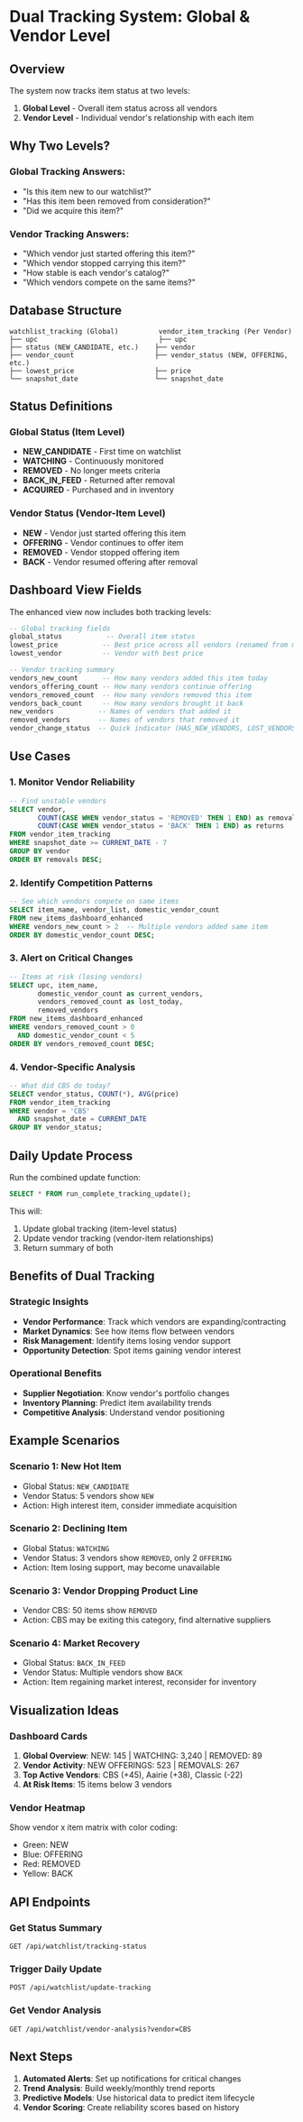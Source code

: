 # Dual Tracking System: Global & Vendor Level

## Overview
The system now tracks item status at two levels:
1. **Global Level** - Overall item status across all vendors
2. **Vendor Level** - Individual vendor's relationship with each item

## Why Two Levels?

### Global Tracking Answers:
- "Is this item new to our watchlist?"
- "Has this item been removed from consideration?"
- "Did we acquire this item?"

### Vendor Tracking Answers:
- "Which vendor just started offering this item?"
- "Which vendor stopped carrying this item?"
- "How stable is each vendor's catalog?"
- "Which vendors compete on the same items?"

## Database Structure

```
watchlist_tracking (Global)          vendor_item_tracking (Per Vendor)
├── upc                              ├── upc
├── status (NEW_CANDIDATE, etc.)    ├── vendor
├── vendor_count                    ├── vendor_status (NEW, OFFERING, etc.)
├── lowest_price                    ├── price
└── snapshot_date                   └── snapshot_date
```

## Status Definitions

### Global Status (Item Level)
- **NEW_CANDIDATE** - First time on watchlist
- **WATCHING** - Continuously monitored
- **REMOVED** - No longer meets criteria
- **BACK_IN_FEED** - Returned after removal
- **ACQUIRED** - Purchased and in inventory

### Vendor Status (Vendor-Item Level)
- **NEW** - Vendor just started offering this item
- **OFFERING** - Vendor continues to offer item
- **REMOVED** - Vendor stopped offering item
- **BACK** - Vendor resumed offering after removal

## Dashboard View Fields

The enhanced view now includes both tracking levels:

```sql
-- Global tracking fields
global_status           -- Overall item status
lowest_price           -- Best price across all vendors (renamed from min_price)
lowest_vendor          -- Vendor with best price

-- Vendor tracking summary
vendors_new_count      -- How many vendors added this item today
vendors_offering_count -- How many vendors continue offering
vendors_removed_count  -- How many vendors removed this item
vendors_back_count     -- How many vendors brought it back
new_vendors           -- Names of vendors that added it
removed_vendors       -- Names of vendors that removed it
vendor_change_status  -- Quick indicator (HAS_NEW_VENDORS, LOST_VENDORS, etc.)
```

## Use Cases

### 1. Monitor Vendor Reliability
```sql
-- Find unstable vendors
SELECT vendor, 
       COUNT(CASE WHEN vendor_status = 'REMOVED' THEN 1 END) as removals,
       COUNT(CASE WHEN vendor_status = 'BACK' THEN 1 END) as returns
FROM vendor_item_tracking
WHERE snapshot_date >= CURRENT_DATE - 7
GROUP BY vendor
ORDER BY removals DESC;
```

### 2. Identify Competition Patterns
```sql
-- See which vendors compete on same items
SELECT item_name, vendor_list, domestic_vendor_count
FROM new_items_dashboard_enhanced
WHERE vendors_new_count > 2  -- Multiple vendors added same item
ORDER BY domestic_vendor_count DESC;
```

### 3. Alert on Critical Changes
```sql
-- Items at risk (losing vendors)
SELECT upc, item_name, 
       domestic_vendor_count as current_vendors,
       vendors_removed_count as lost_today,
       removed_vendors
FROM new_items_dashboard_enhanced
WHERE vendors_removed_count > 0 
  AND domestic_vendor_count < 5
ORDER BY vendors_removed_count DESC;
```

### 4. Vendor-Specific Analysis
```sql
-- What did CBS do today?
SELECT vendor_status, COUNT(*), AVG(price)
FROM vendor_item_tracking
WHERE vendor = 'CBS' 
  AND snapshot_date = CURRENT_DATE
GROUP BY vendor_status;
```

## Daily Update Process

Run the combined update function:
```sql
SELECT * FROM run_complete_tracking_update();
```

This will:
1. Update global tracking (item-level status)
2. Update vendor tracking (vendor-item relationships)
3. Return summary of both

## Benefits of Dual Tracking

### Strategic Insights
- **Vendor Performance**: Track which vendors are expanding/contracting
- **Market Dynamics**: See how items flow between vendors
- **Risk Management**: Identify items losing vendor support
- **Opportunity Detection**: Spot items gaining vendor interest

### Operational Benefits
- **Supplier Negotiation**: Know vendor's portfolio changes
- **Inventory Planning**: Predict item availability trends
- **Competitive Analysis**: Understand vendor positioning

## Example Scenarios

### Scenario 1: New Hot Item
- Global Status: `NEW_CANDIDATE`
- Vendor Status: 5 vendors show `NEW`
- Action: High interest item, consider immediate acquisition

### Scenario 2: Declining Item
- Global Status: `WATCHING`
- Vendor Status: 3 vendors show `REMOVED`, only 2 `OFFERING`
- Action: Item losing support, may become unavailable

### Scenario 3: Vendor Dropping Product Line
- Vendor CBS: 50 items show `REMOVED`
- Action: CBS may be exiting this category, find alternative suppliers

### Scenario 4: Market Recovery
- Global Status: `BACK_IN_FEED`
- Vendor Status: Multiple vendors show `BACK`
- Action: Item regaining market interest, reconsider for inventory

## Visualization Ideas

### Dashboard Cards
1. **Global Overview**: NEW: 145 | WATCHING: 3,240 | REMOVED: 89
2. **Vendor Activity**: NEW OFFERINGS: 523 | REMOVALS: 267
3. **Top Active Vendors**: CBS (+45), Aairie (+38), Classic (-22)
4. **At Risk Items**: 15 items below 3 vendors

### Vendor Heatmap
Show vendor x item matrix with color coding:
- Green: NEW
- Blue: OFFERING
- Red: REMOVED
- Yellow: BACK

## API Endpoints

### Get Status Summary
```
GET /api/watchlist/tracking-status
```

### Trigger Daily Update
```
POST /api/watchlist/update-tracking
```

### Get Vendor Analysis
```
GET /api/watchlist/vendor-analysis?vendor=CBS
```

## Next Steps

1. **Automated Alerts**: Set up notifications for critical changes
2. **Trend Analysis**: Build weekly/monthly trend reports
3. **Predictive Models**: Use historical data to predict item lifecycle
4. **Vendor Scoring**: Create reliability scores based on history